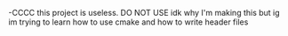 -CCCC
this project is useless. DO NOT USE
idk why I'm making this but ig im trying to learn how to use cmake and how to write header files
